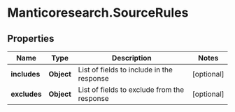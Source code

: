 # Manticoresearch.SourceRules

## Properties

Name | Type | Description | Notes
------------ | ------------- | ------------- | -------------
**includes** | **Object** | List of fields to include in the response | [optional] 
**excludes** | **Object** | List of fields to exclude from the response | [optional] 


